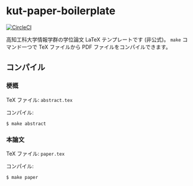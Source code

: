 # kut-paper-boilerplate

[![CircleCI](https://circleci.com/gh/nyamadori/kut-paper-boilerplate.svg?style=svg)](https://circleci.com/gh/nyamadori/kut-paper-boilerplate)

高知工科大学情報学群の学位論文 LaTeX テンプレートです (非公式)。
`make` コマンド一つで TeX ファイルから PDF ファイルをコンパイルできます。

## コンパイル

### 梗概

TeX ファイル: `abstract.tex`

コンパイル:
```
$ make abstract
```

### 本論文

TeX ファイル: `paper.tex`

コンパイル:
```
$ make paper
```
